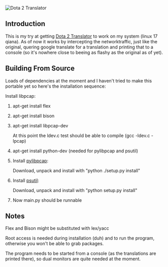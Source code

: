 ![Dota 2 Translator](http://i.imgur.com/9yz2hyY.png)

## Introduction

This is my try at getting [Dota 2 Translator](https://github.com/patriksletmo/Dota2Translator) to work on my system (linux 17 qiana). As of now it works by intercepting the networktraffic, just like the original, quering google translate for a translation and printing that to a console (so it's nowhere close to beeing as flashy as the original as of yet). 

## Building From Source

Loads of dependencies at the moment and I haven't tried to make this portable yet so here's the installation sequence:

Install libpcap:

1. apt-get install flex
2. apt-get install bison
3. apt-get install libpcap-dev
   
   At this point the ldev.c test should be able to compile (gcc -ldev.c -lpcap)

4. apt-get install python-dev (needed for pylibpcap and psutil)
5. Install [pylibpcap](http://sourceforge.net/projects/pylibpcap/):

	Download, unpack and install with "python ./setup.py install"

6. Install [psutil](https://github.com/giampaolo/psutil):

	Download, unpack and install with "python setup.py install"
7. Now main.py should be runnable

## Notes
Flex and Bison might be substituted with lex/yacc

Root access is needed during installation (duh) and to run the program, otherwise you won't be able to grab packages.

The program needs to be started from a console (as the translations are printed there), so dual monitors are quite needed at the moment.
